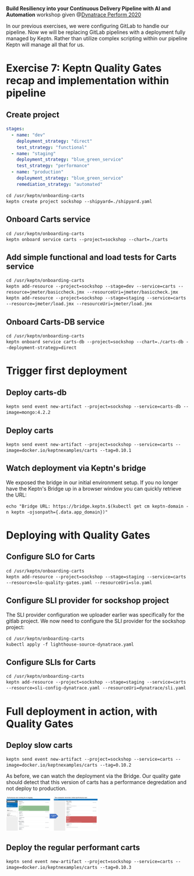 **Build Resiliency into your Continuous Delivery Pipeline​ with AI and Automation** workshop given @[Dynatrace Perform 2020](https://https://www.dynatrace.com/perform-vegas//)

In our previous exercises, we were configuring GitLab to handle our pipeline. Now we will be replacing GitLab pipelines with a deployment fully managed by Keptn. Rather than utilize complex scripting within our pipeline Keptn will manage all that for us.

# Exercise 7: Keptn Quality Gates recap and implementation within pipeline

## Create project

```yaml
stages:
  - name: "dev"
    deployment_strategy: "direct"
    test_strategy: "functional"
  - name: "staging"
    deployment_strategy: "blue_green_service"
    test_strategy: "performance"
  - name: "production"
    deployment_strategy: "blue_green_service"
    remediation_strategy: "automated"
```

```console
cd /usr/keptn/onboarding-carts
keptn create project sockshop --shipyard=./shipyard.yaml
```

## Onboard Carts service

```console
cd /usr/keptn/onboarding-carts
keptn onboard service carts --project=sockshop --chart=./carts
```

## Add simple functional and load tests for Carts service

```console
cd /usr/keptn/onboarding-carts
keptn add-resource --project=sockshop --stage=dev --service=carts --resource=jmeter/basiccheck.jmx --resourceUri=jmeter/basiccheck.jmx
keptn add-resource --project=sockshop --stage=staging --service=carts --resource=jmeter/load.jmx --resourceUri=jmeter/load.jmx
```

## Onboard Carts-DB service

```console
cd /usr/keptn/onboarding-carts
keptn onboard service carts-db --project=sockshop --chart=./carts-db --deployment-strategy=direct
```

# Trigger first deployment

## Deploy carts-db

```console
keptn send event new-artifact --project=sockshop --service=carts-db --image=mongo:4.2.2
```

## Deploy carts

```console
keptn send event new-artifact --project=sockshop --service=carts --image=docker.io/keptnexamples/carts --tag=0.10.1
```

## Watch deployment via Keptn's bridge

We exposed the bridge in our initial environment setup. If you no longer have the Keptn's Bridge up in a browser window you can quickly retrieve the URL:

```console
echo "Bridge URL: https://bridge.keptn.$(kubectl get cm keptn-domain -n keptn -ojsonpath={.data.app_domain})"
```

# Deploying with Quality Gates

## Configure SLO for Carts

```console
cd /usr/keptn/onboarding-carts
keptn add-resource --project=sockshop --stage=staging --service=carts --resource=slo-quality-gates.yaml --resourceUri=slo.yaml
```

## Configure SLI provider for sockshop project

The SLI provider configuration we uploader earlier was specifically for the gitlab project. We now need to configure the SLI provider for the sockshop project:

```console
cd /usr/keptn/onboarding-carts
kubectl apply -f lighthouse-source-dynatrace.yaml
```

## Configure SLIs for Carts

```console
cd /usr/keptn/onboarding-carts
keptn add-resource --project=sockshop --stage=staging --service=carts --resource=sli-config-dynatrace.yaml --resourceUri=dynatrace/sli.yaml
```

# Full deployment in action, with Quality Gates

## Deploy slow carts

```console
keptn send event new-artifact --project=sockshop --service=carts --image=docker.io/keptnexamples/carts --tag=0.10.2
```

As before, we can watch the deployment via the Bridge. Our quality gate should detect that this version of carts has a performance degredation and not deploy to production.

<img src="../images/quality_gates.png" width="50%">

## Deploy the regular performant carts

```console
keptn send event new-artifact --project=sockshop --service=carts --image=docker.io/keptnexamples/carts --tag=0.10.3
```